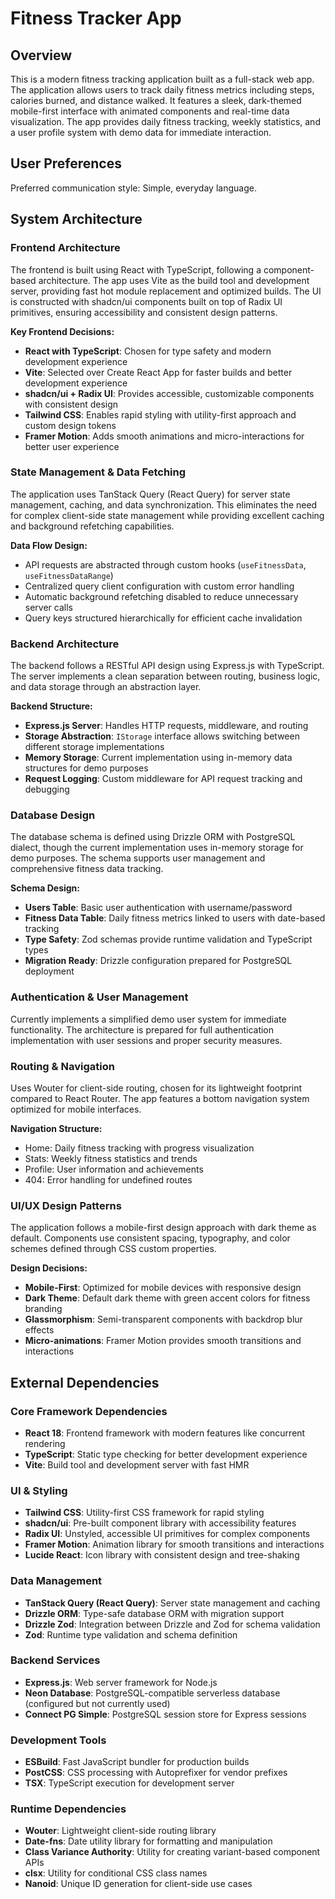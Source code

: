 # Fitness Tracker App

## Overview

This is a modern fitness tracking application built as a full-stack web app. The application allows users to track daily fitness metrics including steps, calories burned, and distance walked. It features a sleek, dark-themed mobile-first interface with animated components and real-time data visualization. The app provides daily fitness tracking, weekly statistics, and a user profile system with demo data for immediate interaction.

## User Preferences

Preferred communication style: Simple, everyday language.

## System Architecture

### Frontend Architecture
The frontend is built using React with TypeScript, following a component-based architecture. The app uses Vite as the build tool and development server, providing fast hot module replacement and optimized builds. The UI is constructed with shadcn/ui components built on top of Radix UI primitives, ensuring accessibility and consistent design patterns.

**Key Frontend Decisions:**
- **React with TypeScript**: Chosen for type safety and modern development experience
- **Vite**: Selected over Create React App for faster builds and better development experience
- **shadcn/ui + Radix UI**: Provides accessible, customizable components with consistent design
- **Tailwind CSS**: Enables rapid styling with utility-first approach and custom design tokens
- **Framer Motion**: Adds smooth animations and micro-interactions for better user experience

### State Management & Data Fetching
The application uses TanStack Query (React Query) for server state management, caching, and data synchronization. This eliminates the need for complex client-side state management while providing excellent caching and background refetching capabilities.

**Data Flow Design:**
- API requests are abstracted through custom hooks (`useFitnessData`, `useFitnessDataRange`)
- Centralized query client configuration with custom error handling
- Automatic background refetching disabled to reduce unnecessary server calls
- Query keys structured hierarchically for efficient cache invalidation

### Backend Architecture
The backend follows a RESTful API design using Express.js with TypeScript. The server implements a clean separation between routing, business logic, and data storage through an abstraction layer.

**Backend Structure:**
- **Express.js Server**: Handles HTTP requests, middleware, and routing
- **Storage Abstraction**: `IStorage` interface allows switching between different storage implementations
- **Memory Storage**: Current implementation using in-memory data structures for demo purposes
- **Request Logging**: Custom middleware for API request tracking and debugging

### Database Design
The database schema is defined using Drizzle ORM with PostgreSQL dialect, though the current implementation uses in-memory storage for demo purposes. The schema supports user management and comprehensive fitness data tracking.

**Schema Design:**
- **Users Table**: Basic user authentication with username/password
- **Fitness Data Table**: Daily fitness metrics linked to users with date-based tracking
- **Type Safety**: Zod schemas provide runtime validation and TypeScript types
- **Migration Ready**: Drizzle configuration prepared for PostgreSQL deployment

### Authentication & User Management
Currently implements a simplified demo user system for immediate functionality. The architecture is prepared for full authentication implementation with user sessions and proper security measures.

### Routing & Navigation
Uses Wouter for client-side routing, chosen for its lightweight footprint compared to React Router. The app features a bottom navigation system optimized for mobile interfaces.

**Navigation Structure:**
- Home: Daily fitness tracking with progress visualization
- Stats: Weekly fitness statistics and trends
- Profile: User information and achievements
- 404: Error handling for undefined routes

### UI/UX Design Patterns
The application follows a mobile-first design approach with dark theme as default. Components use consistent spacing, typography, and color schemes defined through CSS custom properties.

**Design Decisions:**
- **Mobile-First**: Optimized for mobile devices with responsive design
- **Dark Theme**: Default dark theme with green accent colors for fitness branding
- **Glassmorphism**: Semi-transparent components with backdrop blur effects
- **Micro-animations**: Framer Motion provides smooth transitions and interactions

## External Dependencies

### Core Framework Dependencies
- **React 18**: Frontend framework with modern features like concurrent rendering
- **TypeScript**: Static type checking for better development experience
- **Vite**: Build tool and development server with fast HMR

### UI & Styling
- **Tailwind CSS**: Utility-first CSS framework for rapid styling
- **shadcn/ui**: Pre-built component library with accessibility features
- **Radix UI**: Unstyled, accessible UI primitives for complex components
- **Framer Motion**: Animation library for smooth transitions and interactions
- **Lucide React**: Icon library with consistent design and tree-shaking

### Data Management
- **TanStack Query (React Query)**: Server state management and caching
- **Drizzle ORM**: Type-safe database ORM with migration support
- **Drizzle Zod**: Integration between Drizzle and Zod for schema validation
- **Zod**: Runtime type validation and schema definition

### Backend Services
- **Express.js**: Web server framework for Node.js
- **Neon Database**: PostgreSQL-compatible serverless database (configured but not currently used)
- **Connect PG Simple**: PostgreSQL session store for Express sessions

### Development Tools
- **ESBuild**: Fast JavaScript bundler for production builds
- **PostCSS**: CSS processing with Autoprefixer for vendor prefixes
- **TSX**: TypeScript execution for development server

### Runtime Dependencies
- **Wouter**: Lightweight client-side routing library
- **Date-fns**: Date utility library for formatting and manipulation
- **Class Variance Authority**: Utility for creating variant-based component APIs
- **clsx**: Utility for conditional CSS class names
- **Nanoid**: Unique ID generation for client-side use cases